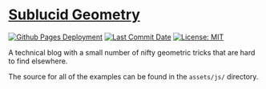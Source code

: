 # [Sublucid Geometry](https://zalo.github.io/)
<a href="https://github.com/zalo/zalo.github.io/deployments/activity_log?environment=github-pages">
    <img src="https://img.shields.io/github/deployments/zalo/zalo.github.io/github-pages?label=Github%20Pages%20Deployment" title="Github Pages Deployment"></a>
<a href="https://github.com/zalo/zalo.github.io/commits/master">
    <img src="https://img.shields.io/github/last-commit/zalo/zalo.github.io" title="Last Commit Date"></a>
<a href="https://github.com/zalo/zalo.github.io/blob/master/LICENSE">
    <img src="https://img.shields.io/github/license/zalo/zalo.github.io" title="License: MIT"></a>

A technical blog with a small number of nifty geometric tricks that are hard to find elsewhere.

The source for all of the examples can be found in the `assets/js/` directory.

